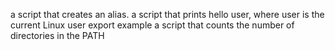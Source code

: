 a script that creates an alias.
a script that prints hello user, where user is the current Linux user
export example
 a script that counts the number of directories in the PATH
